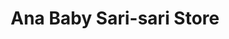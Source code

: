 ---
title: "Ana Baby Sari-sari Store"
url: /malabon/ana-baby-sari-sari-store/
shop: Lebensmittel
---